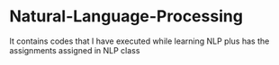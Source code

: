 # Natural-Language-Processing
It contains codes that I have executed while learning NLP plus has the assignments assigned in NLP class
